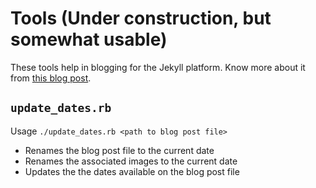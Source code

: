 # Tools (Under construction, but somewhat usable)

These tools help in blogging for the Jekyll platform. Know more about it from [this blog post](https://codingindex.xyz).

## `update_dates.rb`

Usage `./update_dates.rb <path to blog post file>`
- Renames the blog post file to the current date
- Renames the associated images to the current date
- Updates the the dates available on the blog post file
